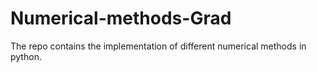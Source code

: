 # Numerical-methods-Grad
The repo contains the implementation of different numerical methods in python. 

